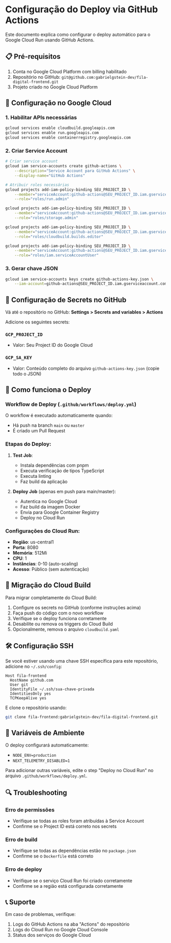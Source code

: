# Configuração do Deploy via GitHub Actions

Este documento explica como configurar o deploy automático para o Google Cloud Run usando GitHub Actions.

## 📋 Pré-requisitos

1. Conta no Google Cloud Platform com billing habilitado
2. Repositório no GitHub: `git@github.com:gabrielgstein-dev/fila-digital-frontend.git`
3. Projeto criado no Google Cloud Platform

## 🔧 Configuração no Google Cloud

### 1. Habilitar APIs necessárias

```bash
gcloud services enable cloudbuild.googleapis.com
gcloud services enable run.googleapis.com
gcloud services enable containerregistry.googleapis.com
```

### 2. Criar Service Account

```bash
# Criar service account
gcloud iam service-accounts create github-actions \
    --description="Service Account para GitHub Actions" \
    --display-name="GitHub Actions"

# Atribuir roles necessárias
gcloud projects add-iam-policy-binding SEU_PROJECT_ID \
    --member="serviceAccount:github-actions@SEU_PROJECT_ID.iam.gserviceaccount.com" \
    --role="roles/run.admin"

gcloud projects add-iam-policy-binding SEU_PROJECT_ID \
    --member="serviceAccount:github-actions@SEU_PROJECT_ID.iam.gserviceaccount.com" \
    --role="roles/storage.admin"

gcloud projects add-iam-policy-binding SEU_PROJECT_ID \
    --member="serviceAccount:github-actions@SEU_PROJECT_ID.iam.gserviceaccount.com" \
    --role="roles/cloudbuild.builds.editor"

gcloud projects add-iam-policy-binding SEU_PROJECT_ID \
    --member="serviceAccount:github-actions@SEU_PROJECT_ID.iam.gserviceaccount.com" \
    --role="roles/iam.serviceAccountUser"
```

### 3. Gerar chave JSON

```bash
gcloud iam service-accounts keys create github-actions-key.json \
    --iam-account=github-actions@SEU_PROJECT_ID.iam.gserviceaccount.com
```

## 🔑 Configuração de Secrets no GitHub

Vá até o repositório no GitHub: **Settings > Secrets and variables > Actions**

Adicione os seguintes secrets:

### `GCP_PROJECT_ID`
- Valor: Seu Project ID do Google Cloud

### `GCP_SA_KEY`
- Valor: Conteúdo completo do arquivo `github-actions-key.json` (copie todo o JSON)

## 🚀 Como funciona o Deploy

### Workflow de Deploy (`.github/workflows/deploy.yml`)

O workflow é executado automaticamente quando:
- Há push na branch `main` ou `master`
- É criado um Pull Request

### Etapas do Deploy:

1. **Test Job**: 
   - Instala dependências com pnpm
   - Executa verificação de tipos TypeScript
   - Executa linting
   - Faz build da aplicação

2. **Deploy Job** (apenas em push para main/master):
   - Autentica no Google Cloud
   - Faz build da imagem Docker
   - Envia para Google Container Registry
   - Deploy no Cloud Run

### Configurações do Cloud Run:

- **Região**: us-central1
- **Porta**: 8080
- **Memória**: 512Mi
- **CPU**: 1
- **Instâncias**: 0-10 (auto-scaling)
- **Acesso**: Público (sem autenticação)

## 🔄 Migração do Cloud Build

Para migrar completamente do Cloud Build:

1. Configure os secrets no GitHub (conforme instruções acima)
2. Faça push do código com o novo workflow
3. Verifique se o deploy funciona corretamente
4. Desabilite ou remova os triggers do Cloud Build
5. Opcionalmente, remova o arquivo `cloudbuild.yaml`

## 🛠️ Configuração SSH

Se você estiver usando uma chave SSH específica para este repositório, adicione no `~/.ssh/config`:

```
Host fila-frontend
  HostName github.com
  User git
  IdentityFile ~/.ssh/sua-chave-privada
  IdentitiesOnly yes
  TCPKeepAlive yes
```

E clone o repositório usando:
```bash
git clone fila-frontend:gabrielgstein-dev/fila-digital-frontend.git
```

## 📝 Variáveis de Ambiente

O deploy configurará automaticamente:
- `NODE_ENV=production`
- `NEXT_TELEMETRY_DISABLED=1`

Para adicionar outras variáveis, edite o step "Deploy no Cloud Run" no arquivo `.github/workflows/deploy.yml`.

## 🔍 Troubleshooting

### Erro de permissões
- Verifique se todas as roles foram atribuídas à Service Account
- Confirme se o Project ID está correto nos secrets

### Erro de build
- Verifique se todas as dependências estão no `package.json`
- Confirme se o `Dockerfile` está correto

### Erro de deploy
- Verifique se o serviço Cloud Run foi criado corretamente
- Confirme se a região está configurada corretamente

## 📞 Suporte

Em caso de problemas, verifique:
1. Logs do GitHub Actions na aba "Actions" do repositório
2. Logs do Cloud Run no Google Cloud Console
3. Status dos serviços do Google Cloud 